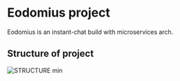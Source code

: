 # Eodomius project

Eodomius is an instant-chat build with microservices arch.

## Structure of project

![STRUCTURE min](https://user-images.githubusercontent.com/59796136/159775016-114690e9-c352-46dc-9012-dc089511e7d2.png)

